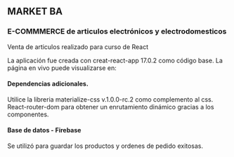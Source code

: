 ## MARKET BA
### E-COMMMERCE de articulos electrónicos y electrodomesticos
Venta de articulos realizado para curso de React

La aplicación fue creada con creat-react-app 17.0.2 como código base. 
La página en vivo puede visualizarse en:

#### Dependencias adicionales.
Utilice la libreria materialize-css v.1.0.0-rc.2 como complemento al css.
React-router-dom para obtener un enrutamiento dinámico gracias a los componentes.

#### Base de datos - Firebase 
Se utilizó para guardar los productos y ordenes de pedido exitosas.
